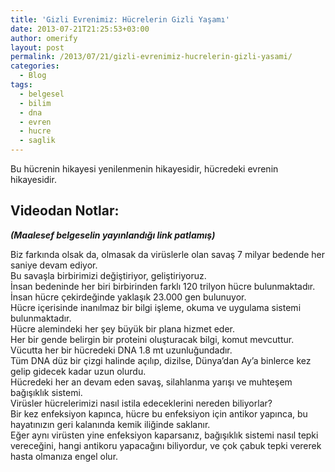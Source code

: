 ```yaml
---
title: 'Gizli Evrenimiz: Hücrelerin Gizli Yaşamı'
date: 2013-07-21T21:25:53+03:00
author: omerify
layout: post
permalink: /2013/07/21/gizli-evrenimiz-hucrelerin-gizli-yasami/
categories:
  - Blog
tags:
  - belgesel
  - bilim
  - dna
  - evren
  - hucre
  - saglik
---
```


Bu hücrenin hikayesi yenilenmenin hikayesidir, hücredeki evrenin hikayesidir.  

## Videodan Notlar: 

_**(Maalesef belgeselin yayınlandığı link patlamış)**_

Biz farkında olsak da, olmasak da virüslerle olan savaş 7 milyar bedende her saniye devam ediyor.  
Bu savaşla birbirimizi değiştiriyor, geliştiriyoruz.  
İnsan bedeninde her biri birbirinden farklı 120 trilyon hücre bulunmaktadır.  
İnsan hücre çekirdeğinde yaklaşık 23.000 gen bulunuyor.  
Hücre içerisinde inanılmaz bir bilgi işleme, okuma ve uygulama sistemi bulunmaktadır.  
Hücre alemindeki her şey büyük bir plana hizmet eder.  
Her bir gende belirgin bir proteini oluşturacak bilgi, komut mevcuttur.  
Vücutta her bir hücredeki DNA 1.8 mt uzunluğundadır.  
Tüm DNA düz bir çizgi halinde açılıp, dizilse, Dünya’dan Ay’a binlerce kez gelip gidecek kadar uzun olurdu.  
Hücredeki her an devam eden savaş, silahlanma yarışı ve muhteşem bağışıklık sistemi.  
Virüsler hücrelerimizi nasıl istila edeceklerini nereden biliyorlar?  
Bir kez enfeksiyon kapınca, hücre bu enfeksiyon için antikor yapınca, bu hayatınızın geri kalanında kemik iliğinde saklanır.  
Eğer aynı virüsten yine enfeksiyon kaparsanız, bağışıklık sistemi nasıl tepki vereceğini, hangi antikoru yapacağını biliyordur, ve çok çabuk tepki vererek hasta olmanıza engel olur.
